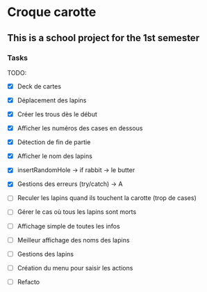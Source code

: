 # Croque carotte

## This is a school project for the 1st semester


### Tasks

TODO:
- [X] Deck de cartes
- [X] Déplacement des lapins
- [X] Créer les trous dès le début
- [X] Afficher les numéros des cases en dessous
- [X] Détection de fin de partie
- [X] Afficher le nom des lapins
- [X] insertRandomHole -> if rabbit -> le butter
- [X] Gestions des erreurs (try/catch) -> A
- [ ] Reculer les lapins quand ils touchent la carotte (trop de cases)
- [ ] Gérer le cas où tous les lapins sont morts
- [ ] Affichage simple de toutes les infos


- [ ] Meilleur affichage des noms des lapins
- [ ] Gestions des lapins
- [ ] Création du menu pour saisir les actions
- [ ] Refacto
